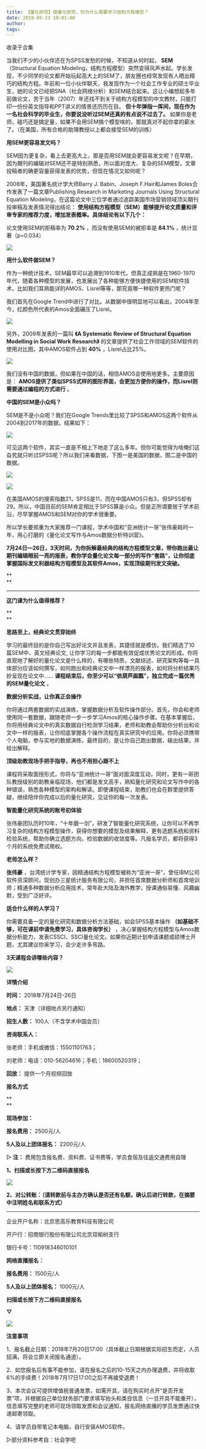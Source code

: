```yaml
---
title: 【量化研究】做量化研究，你为什么需要学习结构方程模型？
date: 2018-05-23 18:01:00
author: 
tags: 
---
```



收录于合集

当我们不少的小伙伴还在为SPSS发愁的时候，不知道从何时起， **SEM** （Structural Equation
Modeling，结构方程模型）突然变得风声水起。学长发现，不少同学的论文都开始玩起高大上的SEM了，朋友圈也经常发现有人晒出精巧的结构方程。年前和一位小伙伴聊天，我发现作为一个社会工作专业的硕士毕业生，她的论文已经把SNA（社会网络分析）和SEM结合起来。这让小编想起多年前做论文，苦于当年（2007）年还找不到关于结构方程模型的中文教材，只能打印一份份英文指导和PPT讲义的情景还历历在目。
**但十年弹指一挥间，现在作为一名社会科学的毕业生，你要说没听过SEM还真的有点说不过去了。**
如果你是老师，碰巧还是搞定量，如果不会用SEM搞个模型啥的，那就真对不起你拿的薪水了。（在美国，所有合格的助理教授以上都会接受SEM的训练）

  

 **用SEM更容易发文吗？**

  

SEM因为更复杂，看上去更高大上，那是否用SEM就会更容易发文呢？在早期，因为期刊的编辑对SEM还不是特别熟悉，所以面对庞大、复杂的SEM模型，文章投稿者的确更容量获得发表的优势，但现在情况又如何呢？

  

2008年，美国著名统计学大师Barry J. Babin、Joseph F.Hair和James Boles合作发表了一篇文章Publishing
Research in Marketing Journals Using Structural Equation
Modeling，在这篇论文中三位学者通过追踪美国市场营销领域顶尖期刊投审稿及发表情况得出结论：
**使用结构方程模型（SEM）能够提升论文质量和评审专家的推荐力度，增加发表概率。具体结论有以下几个：**

  

论文使用SEM的拒稿率为 **70.2%** ，而没有使用SEM的被拒率是 **84.1%** ，统计显著（p=0.034）

  

![](/images/3727/2.png)

  

 **用什么软件做SEM？**

  

作为一种统计技术，SEM最早可以追溯到1910年代，但真正成熟是在1960-1970年代，随着各种模型的发展，也发展出了各种能够方便快捷使用的SEM软件技术，比如我们耳熟能详的AMOS、Lisrel等等，那究竟哪一种软件更热门呢？

  

我们首先在Google Trend中进行了对比。从数据中很明显地可以看出，2004年至今，红颜色所代表的Amos全面碾压了Lisrel。

  

![](/images/3727/3.png)

  

另外，2009年发表的一篇叫 **《A Systematic Review of Structural Equation Modelling in
Social Work Research》** 的文章提供了社会工作领域的SEM软件的使用对比图，其中AMOS软件占到 **40%**
，Lisrel占比25%。

  

![](/images/3727/4.png)

  

我们没有中国的数据，但如果在中国的话，相信AMOS会使用地更多。主要原因是：
**AMOS提供了类似SPSS式样的图形界面，会更加方便你的操作，而Lisrel则需要通过编程的方式进行** 。

  

 **中国的SEM是小众吗？**

  

SEM是不是小众呢？我们在Google Trends里比较了SPSS和AMOS这两个软件从2004到2017年的数据，结果如下：

  

![](/images/3727/5.png)

  

可见这两个软件，其实一直是不相上下地走了这么多年。但你可能觉得为啥俺们这旮旯就只听过SPSS呢？所以我们来看数据，下图一是美国的数据，图二是中国的数据。

  

![](/images/3727/6.png)

  

![](/images/3727/7.png)

  

在美国AMOS的搜索指数21，SPSS是11，而在中国AMOS只有3，但SPSS却有29。所以，中国目前的SEM肯定相比于SPSS算是小众。但是正所谓要居于学术前沿，尽早掌握AMOS和SEM对你的学术很重要。

  

所以学长要郑重为大家推荐一门课程，学术中国和“亚洲统计一哥”张伟豪耗时一年，用心打磨的《量化论文写作与Amos数据分析特训营》。

  

**7月24日—26日，3天时间，为你拆解最经典的结构方程模型文章，带你跑出最让期刊编辑眼前一亮的报表，教你学会量化论文每一部分的写作“套路”，让你彻底掌握国际发文利器结构方程模型及其软件Amos，实现顶级期刊发文突破。**

 **  
**

 ****

 **这门课为什么值得推荐？**

 **  
**

 **思路至上，经典论文贯穿始终**

学习的最终目的是你自己写出好论文并且发表，其捷径就是模仿。我们精选了10篇SEM中、英文经典论文,
让你学习的每一步都能有效促成优秀论文的形成。你将直观地了解好的量化论文是什么样的，有哪些特质，文献综述、研究架构等每一具体部分应该如何撰写，如何跑出和经典论文中一样漂亮的报表，如何将分析结果巧妙呈现在论文中……
**课程结束后，你至少可以“依葫芦画瓢”，独立完成一篇优秀的SEM量化论文** 。

  

 **数据分析实战，让你真正会操作**

你将通过两套数据的实战演练，掌握数据分析及软件操作部分。首先，你会和老师使用同一套数据，跟随老师一步一步学习Amos的核心操作步骤。在基本掌握后，你将用经典论文中的真实数据自行检测学习结果，老师和助教会帮助你分析出和论文中一样的报表，让你彻底掌握各个操作流程在真实研究中的应用。你将必须携带个人电脑，参与实地的数据演练，最终目的，是让你自己跑出数据，输出结果，并给出解释。

  

 **顶级助教现场手把手指导，再也不用担心跟不上**

课程将采取面授形式，你将与“亚洲统计一哥”面对面深度互动，同时，更有一哥团队教授级别的助教亲临现场，他们都是发文高手，熟知量化研究和论文写作中的各种错误，熟悉各种模型的架构和解读。即使课程结束，助教们也会在群里提供答疑，继续陪伴你完成以后的量化研究，见证你的每一次发表。

  

 **智能量化研究系统的账号初体验**

张伟豪团队历时10年，“十年磨一剑”，研发了智能量化研究系统，让你可以不再学习复杂的结构方程模型操作，获得你想要的模型及结果解释，更有选题系统和资料检验系统，帮助你确立选题方向，检验数据的收敛度等。凡报名学员，都将获得3个月的系统免费试用权。

  

 **老师怎么样？**

  

 **张伟豪**
，台湾统计学专家，因精通结构方程模型被称为“亚洲一哥”，曾任IBM公司软件资深顾问，现创办三星统计服务有限公司，并担任首席数据分析师和首席培训师；精通多种数据分析应用技术，常年赴大陆及海外教学，授课通俗易懂、风趣幽默，受到广泛好评。

  

 **适合什么样的人学习？**

  

你需要具备一定的量化研究和数据分析方法基础，如会SPSS基本操作 **（如基础不够，可在课前申请免费学习，具体咨询学长）**
，决心掌握结构方程模型与Amos数据分析能力，发表CSSCI、SSCI量化论文。如果你近期计划申请课题或硕博士开题，尤其建议你来学习，会少走许多弯路。

  

 **3天课程会讲哪些内容？**

  

![](/images/3727/8.png)

  

 **详情介绍**

  

 **时间：** 2018年7月24日-26日

 **地点：** 天津（详细地点另行通知）

 **招生人数：** 100人（不含学术中国会员）

  

 **咨询联系人：**

张老师：手机或微信：15501101763；

刘老师：电话：010-56204616；手机：18600520319；

  

 **回放：** 提供一个月视频回放

  

 **报名方式**

 **  
**

 **现场参加：**

  

 **报名费用：** 2500元/人

 **5人及以上团体报名：** 2200元/人

▷ **注：** 费用包含报名费、资料费、证书费等，学员食宿及往返交通费用自理

  

 **1、扫描或长按下方二维码直接报名**

  

 **![](/images/3727/9.png)**

  

 **2、对公转账：（请转款前与主办方确认是否还有名额，确认后进行转款，在摘要中注明姓名和联系方式）**

 ****

企业开户名称：北京思高乐教育科技有限公司

开户行：招商银行股份有限公司北京双榆树支行

银行卡号：110918346010101

  

  

 **网络直播报名：**

  

 **报名费用：** 1500元/人

 **5人及以上团体报名：** 1000元/人

  

 **扫描或长按下方二维码直接报名**

 **▽**

![](/images/3727/10.png)

  

 **注意事项**

  

1、报名截止日期：2018年7月20日17:00（具体截止日期根据实际招生而定，人员招满，将会立即关闭报名通道）。

  

2、如您报名后有事不能参加，请在报名之后的10-15天之内办理退费，并将收取6%的手续费！2018年7月17日17:00之后不再接受退费！

  

3、本次会议可提供增值税普通发票，如需开具，请在购买时点开“是否开发票”项，并根据自己单位财务部门要求填写抬头和类目信息（一旦开具不能重开），信息填写完整的老师可现场领取发票和会议通知，报名网络直播的学员发票通过快递邮寄领取。

  

4、请学员自带笔记本电脑，自行安装AMOS软件。

  

▷部分资料参考自：社会学吧

  

